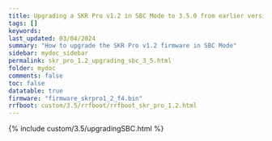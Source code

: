 ```yaml
---
title: Upgrading a SKR Pro v1.2 in SBC Mode to 3.5.0 from earlier versions in RRF 3.5.0 Onwards
tags: []
keywords: 
last_updated: 03/04/2024
summary: "How to upgrade the SKR Pro v1.2 firmware in SBC Mode"
sidebar: mydoc_sidebar
permalink: skr_pro_1.2_upgrading_sbc_3_5.html
folder: mydoc
comments: false
toc: false
datatable: true
firmware: "firmware_skrpro1_2_f4.bin"
rrfboot: custom/3.5/rrfboot/rrfboot_skr_pro_1.2.html
---
```


{% include custom/3.5/upgradingSBC.html %}

